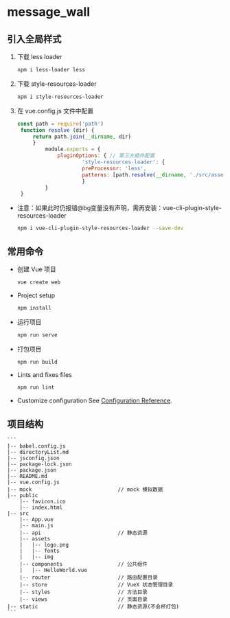 # message_wall

## 引入全局样式

1. 下载 less loader
    ``` bash
    npm i less-loader less
    ```

2. 下载 style-resources-loader
    ``` bash
    npm i style-resources-loader
    ```

3. 在 vue.config.js 文件中配置
   ``` js
   const path = require('path')
    function resolve (dir) {
        return path.join(__dirname, dir)
        }
            module.exports = {
                pluginOptions: { // 第三方插件配置
                        'style-resources-loader': {
                        preProcessor: 'less',
                        patterns: [path.resolve(__dirname, './src/assets/css/base.less')] // less所在文件路径
                        }
            }
    }
   ```

- 注意：如果此时仍报错@bg变量没有声明，需再安装：vue-cli-plugin-style-resources-loader
    ``` bash
    npm i vue-cli-plugin-style-resources-loader --save-dev
    ```


## 常用命令

- 创建 Vue 项目
    ``` bash
    vue create web
    ```

- Project setup
    ``` bash
    npm install
    ```

- 运行项目
    ``` bash
    npm run serve
    ```

- 打包项目
    ``` bash
    npm run build
    ```

- Lints and fixes files
    ``` bash
    npm run lint
    ```

- Customize configuration
See [Configuration Reference](https://cli.vuejs.org/config/).

## 项目结构
    ``` 
    |-- babel.config.js  
    |-- directoryList.md 
    |-- jsconfig.json    
    |-- package-lock.json
    |-- package.json     
    |-- README.md        
    |-- vue.config.js    
    |-- mock                            // mock 模拟数据
    |-- public
        |-- favicon.ico  
        |-- index.html   
    |-- src
        |-- App.vue      
        |-- main.js      
        |-- api                         // 静态资源
        |-- assets       
        |   |-- logo.png 
        |   |-- fonts    
        |   |-- img      
        |-- components                  // 公共组件
        |   |-- HelloWorld.vue
        |-- router                      // 路由配置目录
        |-- store                       // VueX 状态管理目录
        |-- styles                      // 方法目录
        |-- views                       // 页面目录
    |-- static                          // 静态资源(不会杯打包)
    ```